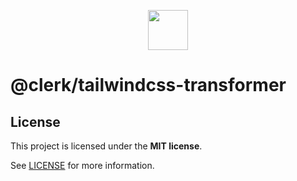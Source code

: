 <p align="center">
  <a href="https://clerk.com?utm_source=github&utm_medium=clerk_remix" target="_blank" rel="noopener noreferrer">
    <picture>
      <source media="(prefers-color-scheme: dark)" srcset="https://images.clerk.com/static/logo-dark-mode-400x400.png">
      <img src="https://images.clerk.com/static/logo-light-mode-400x400.png" height="64">
    </picture>
  </a>
  <br />
</p>

# @clerk/tailwindcss-transformer

## License

This project is licensed under the **MIT license**.

See [LICENSE](https://github.com/clerk/javascript/blob/main/packages/tailwindcss-transformer/LICENSE) for more information.
